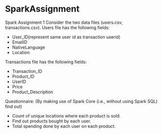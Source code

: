 # SparkAssignment

Spark Assignment 1
Consider the two data files (users.csv, transactions.csv). 
Users file has the following fields: 
 * User_ID(represent same user id as transaction userid) 
 * EmailID 
 * NativeLanguage 
 * Location 

Transactions file has the following fields: 
 * Transaction_ID 
 * Product_ID 
 * UserID 
 * Price 
 * Product_Description 

Questionnaire: 
(By making use of Spark Core (i.e., without using Spark SQL) find out)
* Count of unique locations where each product is sold. 
* Find out products bought by each user. 
* Total spending done by each user on each product. 

 

 

 

 

 


 
